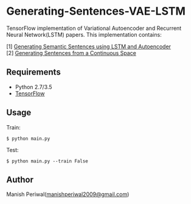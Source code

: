 # Generating-Sentences-VAE-LSTM

TensorFlow implementation of Variational Autoencoder and Recurrent Neural Network(LSTM) papers. This implementation contains:

[1] [Generating Semantic Sentences using LSTM and Autoencoder](http://ssrn.com/abstract=2951669)  
[2] [Generating Sentences from a Continuous Space](https://arxiv.org/abs/1511.06349)  

## Requirements

- Python 2.7/3.5
- [TensorFlow](https://www.tensorflow.org/)


## Usage

Train:

    $ python main.py

Test:

    $ python main.py --train False

## Author

Manish Periwal(manishperiwal2009@gmail.com)
